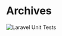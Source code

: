# Archives


![Laravel Unit Tests](https://github.com/rg772/wirtz_archives/actions/workflows/laravel.yml/badge.svg)

